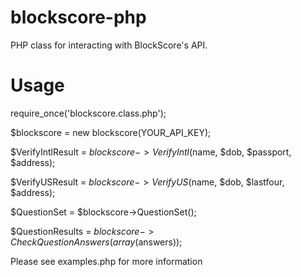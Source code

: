blockscore-php
==============

PHP class for interacting with BlockScore's API.


Usage
==============

  require_once('blockscore.class.php');

  $blockscore = new blockscore(YOUR_API_KEY);

  $VerifyIntlResult = $blockscore->VerifyIntl($name, $dob, $passport, $address);

  $VerifyUSResult = $blockscore->VerifyUS($name, $dob, $lastfour, $address);

  $QuestionSet = $blockscore->QuestionSet();

  $QuestionResults = $blockscore->CheckQuestionAnswers(array($answers));

Please see examples.php for more information
